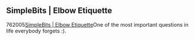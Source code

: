 <article><h1>SimpleBits &#124; Elbow Etiquette</h1><time><span class="day">7</span><span class="month">6</span><span class="year">2005</span></time><a href="http://www.simplebits.com/notebook/2005/04/18/elbow.html">SimpleBits | Elbow Etiquette</a>One of the most important questions in life everybody forgets :).</article>